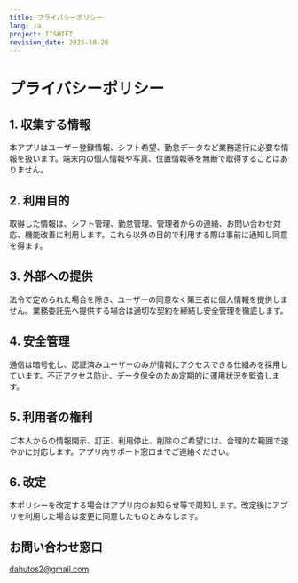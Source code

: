 ```yaml
---
title: プライバシーポリシー
lang: ja
project: IISHIFT
revision_date: 2025-10-20
---
```


# プライバシーポリシー

## 1. 収集する情報
本アプリはユーザー登録情報、シフト希望、勤怠データなど業務遂行に必要な情報を扱います。端末内の個人情報や写真、位置情報等を無断で取得することはありません。

## 2. 利用目的
取得した情報は、シフト管理、勤怠管理、管理者からの連絡、お問い合わせ対応、機能改善に利用します。これら以外の目的で利用する際は事前に通知し同意を得ます。

## 3. 外部への提供
法令で定められた場合を除き、ユーザーの同意なく第三者に個人情報を提供しません。業務委託先へ提供する場合は適切な契約を締結し安全管理を徹底します。

## 4. 安全管理
通信は暗号化し、認証済みユーザーのみが情報にアクセスできる仕組みを採用しています。不正アクセス防止、データ保全のため定期的に運用状況を監査します。

## 5. 利用者の権利
ご本人からの情報開示、訂正、利用停止、削除のご希望には、合理的な範囲で速やかに対応します。アプリ内サポート窓口までご連絡ください。

## 6. 改定
本ポリシーを改定する場合はアプリ内のお知らせ等で周知します。改定後にアプリを利用した場合は変更に同意したものとみなします。

## お問い合わせ窓口
dahutos2@gmail.com
